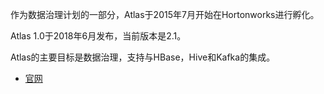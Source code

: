 
作为数据治理计划的一部分，Atlas于2015年7月开始在Hortonworks进行孵化。

Atlas 1.0于2018年6月发布，当前版本是2.1。

Atlas的主要目标是数据治理，支持与HBase，Hive和Kafka的集成。

- [官网](https://atlas.apache.org/#/)

